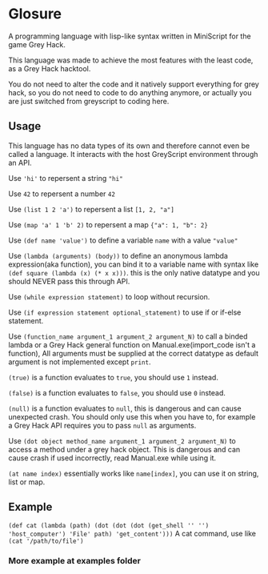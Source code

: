 # Glosure
A programming language with lisp-like syntax written in MiniScript for the game Grey Hack.

This language was made to achieve the most features with the least code, as a Grey Hack hacktool.

You do not need to alter the code and it natively support everything for grey hack, so you do not need to code to do anything anymore, or actually you are just switched from greyscript to coding here.

## Usage
This language has no data types of its own and therefore cannot even be called a language. It interacts with the host GreyScript environment through an API.

Use `'hi'` to repersent a string `"hi"`

Use `42` to repersent a number `42`

Use `(list 1 2 'a')` to repersent a list `[1, 2, "a"]`

Use `(map 'a' 1 'b' 2)` to repersent a map `{"a": 1, "b": 2}`

Use `(def name 'value')` to define a variable `name` with a value `"value"`

Use `(lambda (arguments) (body))` to define an anonymous lambda expression(aka function), you can bind it to a variable name with syntax like `(def square (lambda (x) (* x x)))`. this is the only native datatype and you should NEVER pass this through API.

Use `(while expression statement)` to loop without recursion.

Use `(if expression statement optional_statement)` to use if or if-else statement.

Use `(function_name argument_1 argument_2 argument_N)` to call a binded lambda or a Grey Hack general function on Manual.exe(import_code isn't a function), All arguments must be supplied at the correct datatype as default argument is not implemented except `print`.

`(true)` is a function evaluates to `true`, you should use `1` instead.

`(false)` is a function evaluates to `false`, you should use `0` instead.

`(null)` is a function evaluates to `null`, this is dangerous and can cause unexpected crash. You should only use this when you have to, for example a Grey Hack API requires you to pass `null` as arguments.

Use `(dot object method_name argument_1 argument_2 argument_N)` to access a method under a grey hack object. This is dangerous and can cause crash if used incorrectly, read Manual.exe while using it.

`(at name index)` essentially works like `name[index]`, you can use it on string, list or map.

## Example
`(def cat (lambda (path) (dot (dot (dot (get_shell '' '') 'host_computer') 'File' path) 'get_content')))` A cat command, use like `(cat '/path/to/file')`

### More example at examples folder